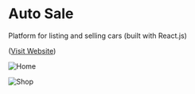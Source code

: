 # Auto Sale
Platform for listing and selling cars (built with React.js)

([Visit Website](https://someautosale.netlify.app/))

![Home](https://user-images.githubusercontent.com/103978864/213964027-f0a660ff-2f7f-46e7-ac9f-182662babf70.png)

![Shop](https://user-images.githubusercontent.com/103978864/213964039-160261eb-e5fb-4635-9f82-88a01dfa597f.png)

